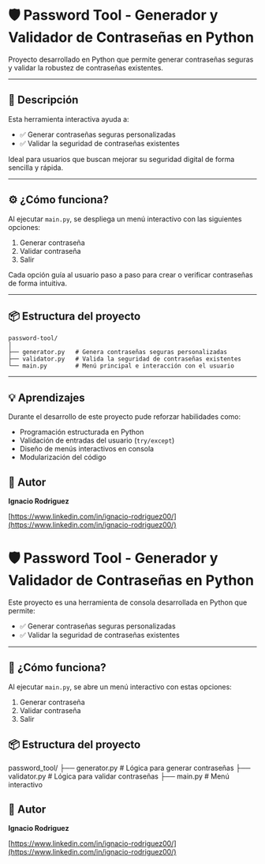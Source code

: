 # 🛡️ Password Tool - Generador y Validador de Contraseñas en Python

Proyecto desarrollado en Python que permite generar contraseñas seguras y validar la robustez de contraseñas existentes.

---

## 📌 Descripción

Esta herramienta interactiva ayuda a:

- ✅ Generar contraseñas seguras personalizadas
- ✅ Validar la seguridad de contraseñas existentes

Ideal para usuarios que buscan mejorar su seguridad digital de forma sencilla y rápida.

---

## ⚙️ ¿Cómo funciona?

Al ejecutar `main.py`, se despliega un menú interactivo con las siguientes opciones:

1. Generar contraseña
2. Validar contraseña
3. Salir

Cada opción guía al usuario paso a paso para crear o verificar contraseñas de forma intuitiva.

---

## 📦 Estructura del proyecto

```
password-tool/
│
├── generator.py   # Genera contraseñas seguras personalizadas
├── validator.py   # Valida la seguridad de contraseñas existentes
└── main.py        # Menú principal e interacción con el usuario 
```

---

## 💡 Aprendizajes

Durante el desarrollo de este proyecto pude reforzar habilidades como:

- Programación estructurada en Python
- Validación de entradas del usuario (`try/except`)
- Diseño de menús interactivos en consola
- Modularización del código

## 📌 Autor

**Ignacio Rodriguez**  

[https://www.linkedin.com/in/ignacio-rodriguez00/](https://www.linkedin.com/in/ignacio-rodriguez00/)  

# 🛡️ Password Tool - Generador y Validador de Contraseñas en Python

Este proyecto es una herramienta de consola desarrollada en Python que permite:

- ✅ Generar contraseñas seguras personalizadas
- ✅ Validar la seguridad de contraseñas existentes

---

## 🚀 ¿Cómo funciona?

Al ejecutar `main.py`, se abre un menú interactivo con estas opciones:

1. Generar contraseña
2. Validar contraseña
3. Salir

## 📦 Estructura del proyecto

password_tool/
├── generator.py # Lógica para generar contraseñas
├── validator.py # Lógica para validar contraseñas
├── main.py # Menú interactivo

## 📌 Autor

**Ignacio Rodriguez**  

[https://www.linkedin.com/in/ignacio-rodriguez00/](https://www.linkedin.com/in/ignacio-rodriguez00/)  
